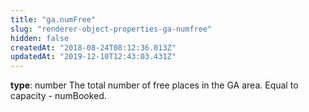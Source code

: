```yaml
---
title: "ga.numFree"
slug: "renderer-object-properties-ga-numfree"
hidden: false
createdAt: "2018-08-24T08:12:36.013Z"
updatedAt: "2019-12-10T12:43:03.431Z"
---
```

**type**: number
The total number of free places in the GA area. 
Equal to capacity - numBooked.
